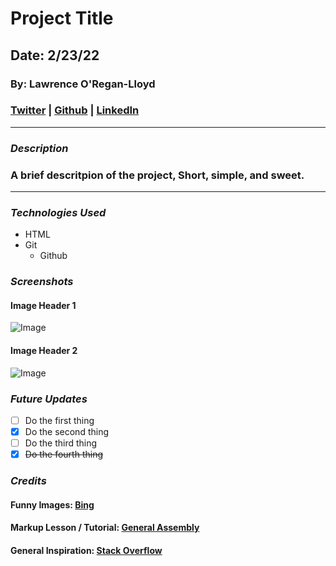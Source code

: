 # Project Title

## Date: 2/23/22

### By: Lawrence O'Regan-Lloyd

### [Twitter](https://twitter.com/Lawrence_OL) | [Github](https://github.com/LawrenceOL) | [LinkedIn](https://www.linkedin.com/in/lawrenceol/)

---

### ***Description***

### A brief descritpion of the project, Short, simple, and sweet.

---

### ***Technologies Used***

- HTML
- Git
  - Github

### ***Screenshots***

#### Image Header 1

![Image](https://th.bing.com/th/id/OIP.aiVHY_9UjMr0i5vMoUTzBgHaEK?pid=ImgDet&rs=1)

#### Image Header 2

![Image](https://th.bing.com/th/id/OIP.FXRtrmoRLRbDTBclJXhZCQHaGH?pid=ImgDet&rs=1)

### ***Future Updates***

- [ ] Do the first thing
- [x] Do the second thing
- [ ] Do the third thing
- [x] ~~Do the fourth thing~~ 

### ***Credits***
#### Funny Images: [Bing](www.bing.com)
#### Markup Lesson / Tutorial: [General Assembly](https://generalassemb.ly/)
#### General Inspiration: [Stack Overflow](https://stackoverflow.com/)

